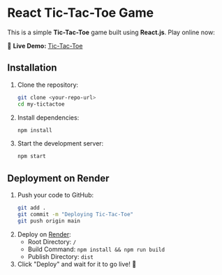 # React Tic-Tac-Toe Game

This is a simple **Tic-Tac-Toe** game built using **React.js**. Play online now:

🔗 **Live Demo:** [Tic-Tac-Toe](https://tic-tac-toe-hzbt.onrender.com/)

## Installation

1. Clone the repository:
   ```sh
   git clone <your-repo-url>
   cd my-tictactoe
   ```
2. Install dependencies:
   ```sh
   npm install
   ```
3. Start the development server:
   ```sh
   npm start
   ```

## Deployment on Render

1. Push your code to GitHub:
   ```sh
   git add .
   git commit -m "Deploying Tic-Tac-Toe"
   git push origin main
   ```
2. Deploy on [Render](https://render.com/):
   - Root Directory: `/`
   - Build Command: `npm install && npm run build`
   - Publish Directory: `dist`
3. Click "Deploy" and wait for it to go live! 🎉



